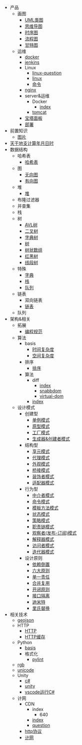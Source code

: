 * 产品
  * 画图
    * [UML类图](产品/画图/UML类图.md)
    * [思维导图](产品/画图/思维导图.md)
    * [时序图](产品/画图/时序图.md)
    * [流程图](产品/画图/流程图.md)
    * [甘特图](产品/画图/甘特图.md)
  * 运维
    * [docker](产品/运维/docker.md)
    * [jenkins](产品/运维/jenkins.md)
    * Linux
      * [linux-question](产品/运维/Linux/linux-question.md)
      * [linux](产品/运维/Linux/linux.md)
      * [命令](产品/运维/Linux/命令.md)
    * [nginx](产品/运维/nginx.md)
    * server&运维
      * Docker
        * [index](产品/运维/server&运维/Docker/index.md)
      * [tomcat](产品/运维/server&运维/tomcat.md)
    * [宝塔面板](产品/运维/宝塔面板.md)
    * [部署](产品/运维/部署.md)
* 前置知识
  * [图片](前置知识/图片.md)
* [天干地支计算年月日时](天干地支计算年月日时.md)
* 数据结构
  * 哈希表
    * [哈希表](数据结构/哈希表/哈希表.md)
  * 图
    * [无向图](数据结构/图/无向图.md)
    * [有向图](数据结构/图/有向图.md)
  * 堆
    * [堆](数据结构/堆/堆.md)
  * 布隆过滤器
  * 并查集
  * 栈
  * 树
    * [AVL树](数据结构/树/AVL树.md)
    * [二叉树](数据结构/树/二叉树.md)
    * [字典树](数据结构/树/字典树.md)
    * [树](数据结构/树/树.md)
    * [树状数组](数据结构/树/树状数组.md)
    * [红黑树](数据结构/树/红黑树.md)
    * [线段树](数据结构/树/线段树.md)
  * 特殊
    * [字典](数据结构/特殊/字典.md)
    * [栈](数据结构/特殊/栈.md)
    * [队列](数据结构/特殊/队列.md)
  * 链表
    * 双向链表
    * [链表](数据结构/链表/链表.md)
  * 队列
* 架构&相关
  * 拓展
    * [编程规范](架构&相关/拓展/编程规范.md)
  * 算法
    * basis
      * [时间复杂度](架构&相关/算法/basis/时间复杂度.md)
      * [空间复杂度](架构&相关/算法/basis/空间复杂度.md)
    * 排序
      * [排序](架构&相关/算法/排序/排序.md)
    * 算法
      * diff
        * [index](架构&相关/算法/算法/diff/index.md)
        * [snabbdom](架构&相关/算法/算法/diff/snabbdom.md)
        * [virtual-dom](架构&相关/算法/算法/diff/virtual-dom.md)
      * [index](架构&相关/算法/算法/index.md)
  * 设计模式
    * 创建型
      * [单例模式](架构&相关/设计模式/创建型/单例模式.md)
      * [原型模式](架构&相关/设计模式/创建型/原型模式.md)
      * [工厂模式](架构&相关/设计模式/创建型/工厂模式.md)
      * [生成器&创建者模式](架构&相关/设计模式/创建型/生成器&创建者模式.md)
    * 结构型
      * [享元模式](架构&相关/设计模式/结构型/享元模式.md)
      * [代理模式](架构&相关/设计模式/结构型/代理模式.md)
      * [外观模式](架构&相关/设计模式/结构型/外观模式.md)
      * [桥接模式](架构&相关/设计模式/结构型/桥接模式.md)
      * [装饰者模式](架构&相关/设计模式/结构型/装饰者模式.md)
      * [适配器模式](架构&相关/设计模式/结构型/适配器模式.md)
    * 行为型
      * [中介者模式](架构&相关/设计模式/行为型/中介者模式.md)
      * [命令模式](架构&相关/设计模式/行为型/命令模式.md)
      * [模板方法模式](架构&相关/设计模式/行为型/模板方法模式.md)
      * [状态模式](架构&相关/设计模式/行为型/状态模式.md)
      * [策略模式](架构&相关/设计模式/行为型/策略模式.md)
      * [职责链模式](架构&相关/设计模式/行为型/职责链模式.md)
      * [观察者(发布-订阅)模式](架构&相关/设计模式/行为型/观察者(发布-订阅)模式.md)
      * [解释器模式](架构&相关/设计模式/行为型/解释器模式.md)
      * [访问者模式](架构&相关/设计模式/行为型/访问者模式.md)
      * [迭代器模式](架构&相关/设计模式/行为型/迭代器模式.md)
    * 设计原则
      * [依赖倒置](架构&相关/设计模式/设计原则/依赖倒置.md)
      * [六大原则](架构&相关/设计模式/设计原则/六大原则.md)
      * [单一责任](架构&相关/设计模式/设计原则/单一责任.md)
      * [合并复用](架构&相关/设计模式/设计原则/合并复用.md)
      * [开闭原则](架构&相关/设计模式/设计原则/开闭原则.md)
      * [接口隔离](架构&相关/设计模式/设计原则/接口隔离.md)
      * [迪米特](架构&相关/设计模式/设计原则/迪米特.md)
      * [里氏替换](架构&相关/设计模式/设计原则/里氏替换.md)
* 相关技术
  * [geojson](相关技术/geojson.md)
  * HTTP
    * [HTTP](相关技术/HTTP/HTTP.md)
    * [HTTP缓存](相关技术/HTTP/HTTP缓存.md)
  * Python
    * [basis](相关技术/Python/basis.md)
    * 格式化
      * [pylint](相关技术/Python/格式化/pylint.md)
  * [rgb](相关技术/rgb.md)
  * [unicode](相关技术/unicode.md)
  * Unity
    * [c#](相关技术/Unity/c#.md)
    * [unity](相关技术/Unity/unity.md)
    * [vscode运行C#](相关技术/Unity/vscode运行C#.md)
  * 计网
    * CDN
      * index
        * 640
      * [index](相关技术/计网/CDN/index.md)
      * [question](相关技术/计网/CDN/question.md)
    * [http协议](相关技术/计网/http协议.md)
    * [计网](相关技术/计网/计网.md)
